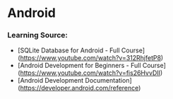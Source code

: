 # Android

### Learning Source:
- [SQLite Database for Android - Full Course] (https://www.youtube.com/watch?v=312RhjfetP8)
- [Android Development for Beginners - Full Course] (https://www.youtube.com/watch?v=fis26HvvDII)
- [Android Development Documentation] (https://developer.android.com/reference)
